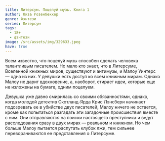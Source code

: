```yaml
---
title: Литерсум. Поцелуй музы. Книга 1
author: Лиза Розенбеккер
genre: Фэнтези
series: Литерсум
tags:
  - 18+
  - фэнтези
image: /src/assets/img/329633.jpeg
have: true
---
```

Всем известно, что поцелуй музы способен сделать человека талантливым писателем. Но мало кто знает, что в Литерсуме, Вселенной книжных миров, существуют и антимузы, и Малоу Уинтерс — одна из них. У девушки есть доступ ко всем книжным мирам. Однако Малоу не дарит вдохновение, а, наоборот, стирает идеи, которые еще не изложены на бумаге, одним поцелуем.

Девушка уже давно смирилась со своими обязанностями, однако, когда молодой детектив Скотланд-Ярда Крис Лэнсбери начинает подозревать ее в убийстве двух писателей, Малоу ничего не остается, кроме как попытаться разгадать эти загадочные происшествия вместе с ним. Они отправляются на поиски настоящего преступника и ведут расследования сразу в двух мирах — реальном и книжном. Но чем больше Малоу пытается распутать клубок лжи, тем сильнее переворачиваются ее представления о Литерсуме.
